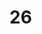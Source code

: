 
<!---
sonhl0723/sonhl0723 is a ✨ special ✨ repository because its `README.md` (this file) appears on your GitHub profile.
You can click the Preview link to take a look at your changes..
--->

# 26

<!-- ![Hong_il GitHub stats](https://github-readme-stats.vercel.app/api?username=sonhl0723&&show_icons=true&theme=graywhite) -->

<!-- [![Velog's GitHub stats](https://velog-readme-stats.vercel.app/api/badge?name=Hong_il)](https://velog.io/@sonhl0723)  -->
